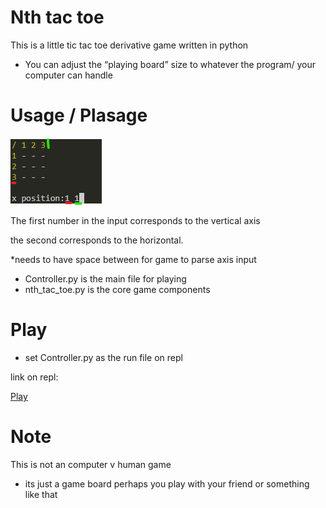 # Nth tac toe
This is a little tic tac toe derivative game written in python

- You can adjust the “playing board” size to whatever the program/ your computer can handle

# Usage / Plasage

![title](/use.png)

The first number in the input corresponds to the vertical axis

the second corresponds to the horizontal.

*needs to have space between for game to parse axis input

 - Controller.py is the main file for playing
 - nth_tac_toe.py is the core game components

# Play

- set Controller.py as the run file on repl

link on repl:

[Play](https://repl.it/github/CoffeeCoder1015/Nth_tac_toe)

# Note
This is not an computer v human game
- its just a game board
perhaps you play with your friend or something like that
